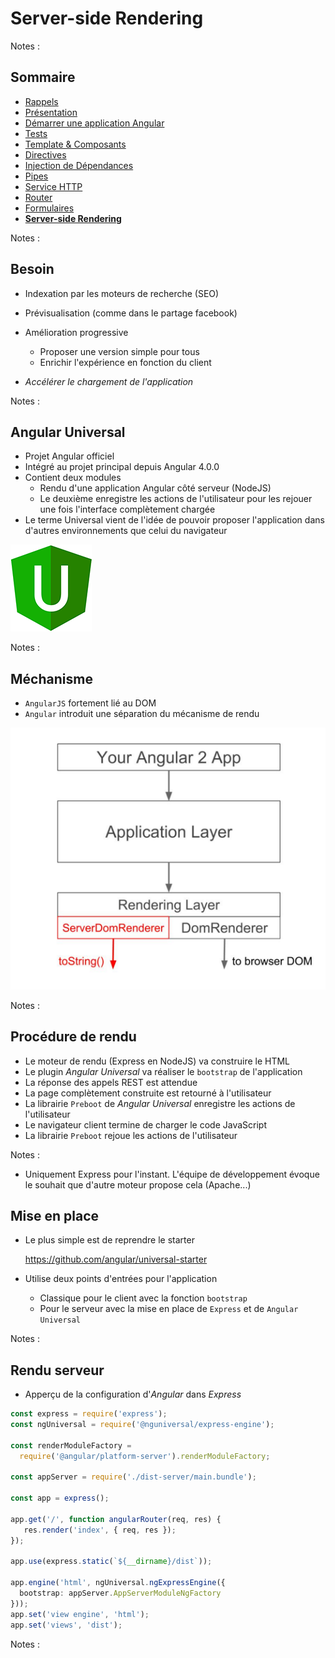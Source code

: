# Server-side Rendering

<!-- .slide: class="page-title" -->

Notes :



## Sommaire

<!-- .slide: class="toc" -->

- [Rappels](#/1)
- [Présentation](#/2)
- [Démarrer une application Angular](#/3)
- [Tests](#/4)
- [Template & Composants](#/5)
- [Directives](#/6)
- [Injection de Dépendances](#/7)
- [Pipes](#/8)
- [Service HTTP](#/9)
- [Router](#/10)
- [Formulaires](#/11)
- **[Server-side Rendering](#/12)**

Notes :



## Besoin

- Indexation par les moteurs de recherche (SEO)
- Prévisualisation (comme dans le partage facebook)
- Amélioration progressive
  - Proposer une version simple pour tous
  - Enrichir l'expérience en fonction du client

- *Accélérer le chargement de l'application*

Notes :



## Angular Universal

- Projet Angular officiel
- Intégré au projet principal depuis Angular 4.0.0
- Contient deux modules
  - Rendu d'une application Angular côté serveur (NodeJS)
  - Le deuxième enregistre les actions de l'utilisateur pour les rejouer une fois l'interface complètement chargée
- Le terme Universal vient de l'idée de pouvoir proposer l'application dans d'autres environnements que celui du navigateur

![Angular Universal Logo](ressources/angular-universal-logo.png "Angular Universal Logo")

Notes :



## Méchanisme

- `AngularJS` fortement lié au DOM
- `Angular` introduit une séparation du mécanisme de rendu


![Angular Universal Architecture](ressources/angular-universal-architecture.png "Angular Universal Architecture")

Notes :



## Procédure de rendu

- Le moteur de rendu (Express en NodeJS) va construire le HTML
- Le plugin *Angular Universal* va réaliser le `bootstrap` de l'application
- La réponse des appels REST est attendue
- La page complètement construite est retourné à l'utilisateur
- La librairie `Preboot` de *Angular Universal* enregistre les actions de l'utilisateur
- Le navigateur client termine de charger le code JavaScript
- La librairie `Preboot` rejoue les actions de l'utilisateur

Notes :
- Uniquement Express pour l'instant. L'équipe de développement évoque le souhait que d'autre moteur propose cela (Apache...)



## Mise en place

- Le plus simple est de reprendre le starter

  https://github.com/angular/universal-starter

- Utilise deux points d'entrées pour l'application
  - Classique pour le client avec la fonction `bootstrap`
  - Pour le serveur avec la mise en place de `Express` et de `Angular Universal`

Notes :



## Rendu serveur

- Apperçu de la configuration d'*Angular* dans *Express*

```typescript
const express = require('express');
const ngUniversal = require('@nguniversal/express-engine');

const renderModuleFactory = 
  require('@angular/platform-server').renderModuleFactory;

const appServer = require('./dist-server/main.bundle');

const app = express();

app.get('/', function angularRouter(req, res) {
   res.render('index', { req, res });
});

app.use(express.static(`${__dirname}/dist`));

app.engine('html', ngUniversal.ngExpressEngine({
  bootstrap: appServer.AppServerModuleNgFactory
}));
app.set('view engine', 'html');
app.set('views', 'dist');
```

Notes :



<!-- .slide: class="page-questions" -->
